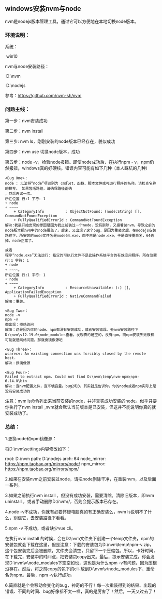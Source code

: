 ## windows安装nvm与node

nvm是nodejs版本管理工具，通过它可以方便地在本地切换node版本。

### 环境说明：

系统：

​	win10

nvm与node安装路径：

​	D:\nvm

​	D:\nodejs

参考：https://github.com/nvm-sh/nvm

### 问题主线：

第一步：nvm安装成功

第二步：nvm install <version>

第三步: nvm ls，刚刚安装的node版本已经存在，貌似成功

第四步：nvm use <version>切换node版本，成功

第五步：node  -v，检验node报错。即使node成功后，在执行npm - v，npm仍然报错，windows真的好硬核。错误内容可能有如下几种（本人踩坑的几种）

```
<Bug One>：
node : 无法将“node”项识别为 cmdlet、函数、脚本文件或可运行程序的名称。请检查名称的拼写， 如果包括路径，请确保路径正确
，然后再试一次。
所在位置 行:1 字符: 1
+ node
+ ~~~~
    + CategoryInfo          : ObjectNotFound: (node:String) [], CommandNotFoundException
    + FullyQualifiedErrorId : CommandNotFoundException
解决:我最开始出现的原因是因为我之前装过一个node，没有删除，又接着装nvm，导致之前的node版本把nvm中的node覆盖了。后来，又出现了这个bug，是因为重装之后，在nodejs安装路径下，所安装的node文件名是node64.exe，而不再是node.exe，于是直接重命名，64去掉，node正常了。

或者
程序“node.exe”无法运行: 指定的可执行文件不是此操作系统平台的有效应用程序。所在位置 行:1 字符: 1
+ node
+ ~~~~。
所在位置 行:1 字符: 1
+ node
+ ~~~~
    + CategoryInfo          : ResourceUnavailable: (:) [], ApplicationFailedException
    + FullyQualifiedErrorId : NativeCommandFailed
解决：重装。
```

```
<Bug Two>：
node -v
npm -v
都出现：拒绝访问
解决：这是因为你的node、npm都没有安装成功，或者安装错误。去nvm安装路径下D:\nvm\v12.19.0\node_modules查看，发现真的是空的，没有npm，而npm安装失败极有可能就是网络问题，那就换镜像源吧
```

```
<Bug Three>：
wsarecv: An existing connection was forcibly closed by the remote host.
解决：换镜像源
```

```
<Bug Four>：
Failed to extract npm. Could not find D:\nvm\temp\nvm-npm\npm-6.14.8\bin
解决：查nvm配置文件，查环境变量。bug2和3，其实就是告诉你，你的node或者npm实际上是没有安装成功的
```

注意：nvm ls命令列出来当前安装的node，并非真实成功安装的node。似乎只要你执行了nvm install <version>,nvm就会默认当前版本是已安装，但这并不能说明你真的就安装成功了。

### 总结：



1.更换node和npm镜像源：

将D:\nvm\settings内容修改如下：

root: D:\nvm
path: D:\nodejs
arch: 64
node_mirror: https://npm.taobao.org/mirrors/node/
npm_mirror: https://npm.taobao.org/mirrors/npm/



2.如果在安装nvm之前安装过node，请把node删除干净，在重装nvm，以及后面一系列。

3.如果之前执行nvm install  <version>，但没有成功安装，需要清除，清除旧版本，即nvm uninstall <version>，或者手动删除D:/nvm/<version>/，否则会提示版本已存在。

4.node -v不成功，你就有必要怀疑电脑真的有正确安装么，nvm  ls说明不了什么，别信它，去安装路径下看看。

5.npm  -v 不成功，或者缺少vue cli。

在执行nvm install <version>的时候，会在D:\nvm文件夹下创建一个temp文件夹，npm的安装包就会下载在这里，但是注意：下载的安装包为D:\nvm\temp\npm-v<version>.zip，这个包安装完后会被删除，文件夹会清空，只留下一个压缩包。所以，卡好时间，在下载完，安装中的时间点，把安装包copy出来。最后，提示安装完成，你会发现D:\nvm\v<version>\node_modules下空空如也，这也是为什么npm -v有问题，因为压根没存在。然后，将之前copy的包下的cli-<version>放到D:\nvm\v<version>\node_modules下，重命名为npm。最后，npm -v执行成功。 

6.简直就是个会移动会变化的bug，神奇的不行！每一次重装得到的结果、出现的错误、不同的时间、bug好像都不太一样，真的是厉害了！然后，一天又过去了！

